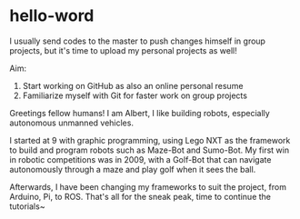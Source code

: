 # hello-word
I usually send codes to the master to push changes himself in group projects, but it's time to upload my personal projects as well!

Aim:
1. Start working on GitHub as also an online personal resume
2. Familiarize myself with Git for faster work on group projects

Greetings fellow humans!
I am Albert, I like building robots, especially autonomous unmanned vehicles.

I started at 9 with graphic programming, using Lego NXT as the framework to build and program robots such as Maze-Bot and Sumo-Bot. My first win in robotic competitions was in 2009, with a Golf-Bot that can navigate autonomously through a maze and play golf when it sees the ball.

Afterwards, I have been changing my frameworks to suit the project, from Arduino, Pi, to ROS. That's all for the sneak peak, time to continue the tutorials~
